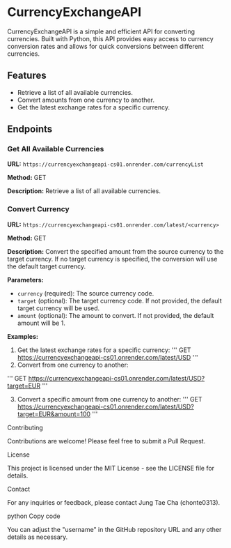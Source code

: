 # CurrencyExchangeAPI

CurrencyExchangeAPI is a simple and efficient API for converting currencies. Built with Python, this API provides easy access to currency conversion rates and allows for quick conversions between different currencies.

## Features

- Retrieve a list of all available currencies.
- Convert amounts from one currency to another.
- Get the latest exchange rates for a specific currency.

## Endpoints

### Get All Available Currencies

**URL:** `https://currencyexchangeapi-cs01.onrender.com/currencyList`

**Method:** GET

**Description:** Retrieve a list of all available currencies.

### Convert Currency

**URL:** `https://currencyexchangeapi-cs01.onrender.com/latest/<currency>`

**Method:** GET

**Description:** Convert the specified amount from the source currency to the target currency. If no target currency is specified, the conversion will use the default target currency.

**Parameters:**

- `currency` (required): The source currency code.
- `target` (optional): The target currency code. If not provided, the default target currency will be used.
- `amount` (optional): The amount to convert. If not provided, the default amount will be 1.

**Examples:**

1. Get the latest exchange rates for a specific currency:
'''
GET https://currencyexchangeapi-cs01.onrender.com/latest/USD
'''
2. Convert from one currency to another:

'''
GET https://currencyexchangeapi-cs01.onrender.com/latest/USD?target=EUR
'''

3. Convert a specific amount from one currency to another:
'''
GET https://currencyexchangeapi-cs01.onrender.com/latest/USD?target=EUR&amount=100
'''

Contributing

Contributions are welcome! Please feel free to submit a Pull Request.

License

This project is licensed under the MIT License - see the LICENSE file for details.

Contact

For any inquiries or feedback, please contact Jung Tae Cha (chonte0313).

python
Copy code

You can adjust the "username" in the GitHub repository URL and any other details as necessary.
